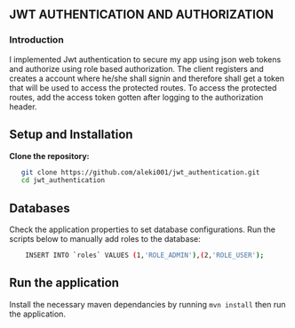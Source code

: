 ## JWT AUTHENTICATION AND AUTHORIZATION
### Introduction
I implemented Jwt authentication to secure my app using json web tokens and authorize using role based authorization.
The client registers and creates a account where he/she shall signin and therefore shall get a token that will be used to access the protected routes. To access the protected routes, add the access token gotten after logging to the authorization header.



## Setup and Installation
**Clone the repository:**
 ```bash
    git clone https://github.com/aleki001/jwt_authentication.git
    cd jwt_authentication
  ```

## Databases
Check the application properties to  set database configurations.
Run the scripts below to manually add roles to the database:
```bash
    INSERT INTO `roles` VALUES (1,'ROLE_ADMIN'),(2,'ROLE_USER');
```

## Run the application
Install the necessary maven dependancies by running ```mvn install``` then run the application.
